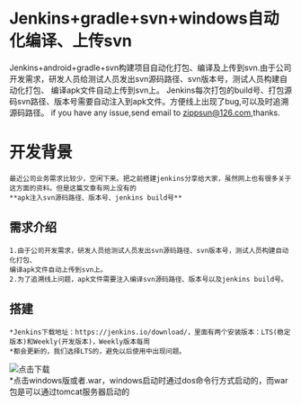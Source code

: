 # Jenkins+gradle+svn+windows自动化编译、上传svn #
Jenkins+android+gradle+svn构建项目自动化打包、编译及上传到svn.由于公司开发需求，研发人员给测试人员发出svn源码路径、svn版本号，测试人员构建自动化打包、
编译apk文件自动上传到svn上。
Jenkins每次打包的build号、打包源码svn路径、版本号需要自动注入到apk文件。方便线上出现了bug,可以及时追溯源码路径。
if  you have any issue,send email to zippsun@126.com,thanks.
# 开发背景 #
	最近公司业务需求比较少，空闲下来。把之前搭建jenkins分享给大家，虽然网上也有很多关于这方面的资料。但是这篇文章有网上没有的
	**apk注入svn源码路径、版本号、jenkins build号**
## 需求介绍 ##
	1.由于公司开发需求，研发人员给测试人员发出svn源码路径、svn版本号，测试人员构建自动化打包、
	编译apk文件自动上传到svn上。
	2.为了追溯线上问题，apk文件需要注入编译svn源码路径、版本号以及jenkins build号。
## 搭建 ##
	*Jenkins下载地址：https://jenkins.io/download/，里面有两个安装版本：LTS(稳定版本)和Weekly(开发版本)，Weekly版本每周
	*都会更新的，我们选择LTS的，避免以后使用中出现问题。

![点击下载](https://raw.githubusercontent.com/hezhipengzipp/Jenkins/master/download.png)<br>
	*点击windows版或者.war，windows启动时通过dos命令行方式启动的，而war包是可以通过tomcat服务器启动的
